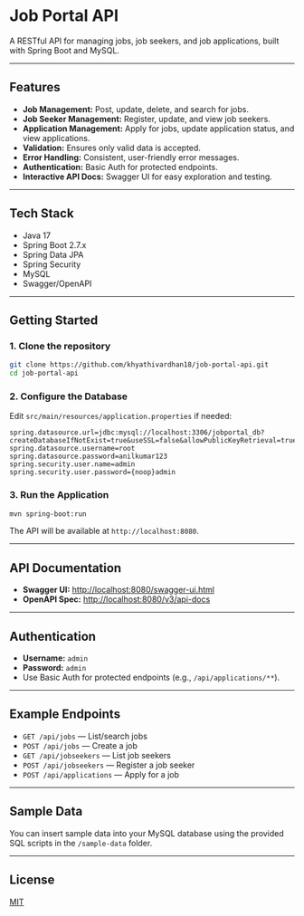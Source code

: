 # Job Portal API

A RESTful API for managing jobs, job seekers, and job applications, built with Spring Boot and MySQL.

---

## Features

- **Job Management:** Post, update, delete, and search for jobs.
- **Job Seeker Management:** Register, update, and view job seekers.
- **Application Management:** Apply for jobs, update application status, and view applications.
- **Validation:** Ensures only valid data is accepted.
- **Error Handling:** Consistent, user-friendly error messages.
- **Authentication:** Basic Auth for protected endpoints.
- **Interactive API Docs:** Swagger UI for easy exploration and testing.

---

## Tech Stack

- Java 17
- Spring Boot 2.7.x
- Spring Data JPA
- Spring Security
- MySQL
- Swagger/OpenAPI

---

## Getting Started

### 1. **Clone the repository**

```bash
git clone https://github.com/khyathivardhan18/job-portal-api.git
cd job-portal-api
```

### 2. **Configure the Database**

Edit `src/main/resources/application.properties` if needed:

```properties
spring.datasource.url=jdbc:mysql://localhost:3306/jobportal_db?createDatabaseIfNotExist=true&useSSL=false&allowPublicKeyRetrieval=true
spring.datasource.username=root
spring.datasource.password=anilkumar123
spring.security.user.name=admin
spring.security.user.password={noop}admin
```

### 3. **Run the Application**

```bash
mvn spring-boot:run
```

The API will be available at `http://localhost:8080`.

---

## API Documentation

- **Swagger UI:** [http://localhost:8080/swagger-ui.html](http://localhost:8080/swagger-ui.html)
- **OpenAPI Spec:** [http://localhost:8080/v3/api-docs](http://localhost:8080/v3/api-docs)

---

## Authentication

- **Username:** `admin`
- **Password:** `admin`
- Use Basic Auth for protected endpoints (e.g., `/api/applications/**`).

---

## Example Endpoints

- `GET /api/jobs` — List/search jobs
- `POST /api/jobs` — Create a job
- `GET /api/jobseekers` — List job seekers
- `POST /api/jobseekers` — Register a job seeker
- `POST /api/applications` — Apply for a job

---

## Sample Data

You can insert sample data into your MySQL database using the provided SQL scripts in the `/sample-data` folder.

---

## License

[MIT](LICENSE) 
